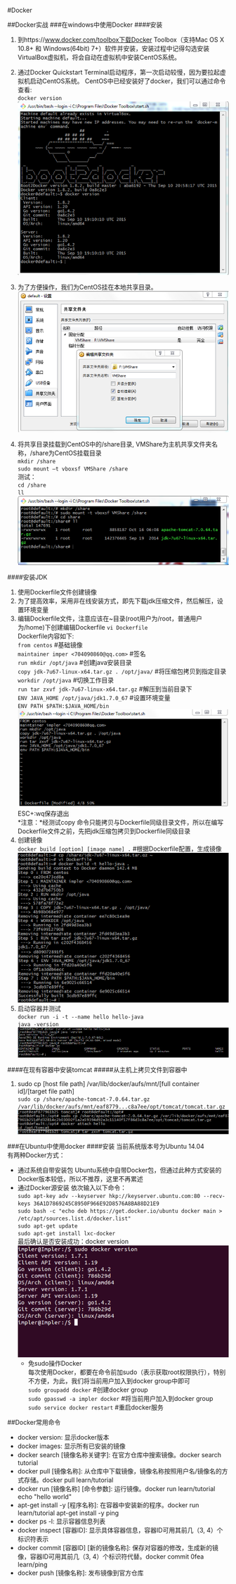 #Docker

##Docker实战
###在windows中使用Docker
####安装
1. 到https://www.docker.com/toolbox下载Docker Toolbox（支持Mac OS X 10.8+ 和 Windows(64bit) 7+）软件并安装，安装过程中记得勾选安装VirtualBox虚拟机，将会自动在虚拟机中安装CentOS系统。  
2. 通过Docker Quickstart Terminal启动程序，第一次启动较慢，因为要拉起虚拟机启动CentOS系统。  CentOS中已经安装好了docker，我们可以通过命令查看:  
	`docker version`  
![首屏](images/docker/windows/install/首屏.png "首屏")  
3. 为了方便操作，我们为CentOS挂在本地共享目录。  
![共享本地目录](images/docker/windows/install/共享本地目录.png "共享本地目录")  

4. 将共享目录挂载到CentOS中的/share目录, VMShare为主机共享文件夹名称，/share为CentOS挂载目录  
	`mkdir /share`  
	`sudo mount –t vboxsf VMShare /share`  
测试：  
	`cd /share`  
	`ll`  
![测试共享目录](images/docker/windows/install/测试共享目录.png "测试共享目录")  

####安装JDK
1. 使用Dockerfile文件创建镜像
2. 为了提高效率，采用非在线安装方式，即先下载jdk压缩文件，然后解压，设置环境变量
3. 编辑Dockerfile文件，注意应该在~目录(root用户为/root，普通用户为/home)下创建编辑Dockerfile
	`vi Dockerfile`  
Dockerfile内容如下:  
	`from centos` #基础镜像  
	`maintainer imper <704090860@qq.com>` #签名  
	`run mkdir /opt/java` #创建java安装目录  
	`copy jdk-7u67-linux-x64.tar.gz . /opt/java/` #将压缩包拷贝到指定目录  
	`workdir /opt/java` #切换工作目录  
	`run tar zxvf jdk-7u67-linux-x64.tar.gz` #解压到当前目录下  
	`ENV JAVA_HOME /opt/java/jdk1.7.0_67` #设置环境变量  
	`ENV PATH $PATH:$JAVA_HOME/bin`  
![Dockerfile文件](images/docker/windows/installjdk/Dockerfile文件.png "Dockerfile文件")  
ESC+:wq保存退出  
*注意：*经测试copy 命令只能拷贝与Dockerfile同级目录文件，所以在编写Dockerfile文件之前，先把jdk压缩包拷贝到Dockerfile同级目录  
4. 创建镜像  
	`docker build [option] [image name] .` #根据Dockerfile配置，生成镜像  
![整个过程](images/docker/windows/installjdk/过程.png "安装过程")  
5. 启动容器并测试  
	`docker run -i -t --name hello hello-java`  
	`java -version`
![测试容器](images/docker/windows/installjdk/测试容器.png "测试容器")  

####在现有容器中安装tomcat
#####从主机上拷贝文件到容器中
1. sudo cp [host file path] /var/lib/docker/aufs/mnt/[full container id]/[target file path]  
	`sudo cp /share/apache-tomcat-7.0.64.tar.gz /var/lib/docker/aufs/mnt/eaf8779...c8a7ee/opt/tomcat/tomcat.tar.gz`  
![从主机上拷贝文件到容器中](images/docker/windows/installtomcat/从主机上拷贝文件到容器中.png "从主机上拷贝文件到容器中")

###在Ubuntu中使用docker
####安装
当前系统版本号为Ubuntu 14.04  
有两种Docker方式：
- 通过系统自带安装包
	Ubuntu系统中自带Docker包，但通过此种方式安装的Docker版本较低，所以不推荐，这里不再累述
- 通过Docker源安装
	依次输入以下命令：  
    `sudo apt-key adv --keyserver hkp://keyserver.ubuntu.com:80 --recv-keys 36A1D7869245C8950F966E92D8576A8BA88D21E9`  
    `sudo bash -c "echo deb https://get.docker.io/ubuntu docker main >   /etc/apt/sources.list.d/docker.list"`  
	`sudo apt-get update`  
	`sudo apt-get install lxc-docker`  
    最后确认是否安装成功：docker version  
![Docker版本](images/docker/ubuntu/install/Docker版本.png "Docker版本")  
	- 免sudo操作Docker  
		每次使用Docker，都要在命令前加sudo（表示获取root权限执行），特别不方便，为此，我们将当前用户加入到docker group中即可  
        `sudo groupadd docker` #创建docker group  
        `sudo gpasswd -a impler docker` #将当前用户加入到docker group  
        `sudo service docker restart` #重启docker服务



##Docker常用命令

- docker version: 显示docker版本
- docker images: 显示所有已安装的镜像
- docker search [镜像名称关键字]: 在官方仓库中搜索镜像。docker search tutorial
- docker pull [镜像名称]: 从仓库中下载镜像，镜像名称按照用户名/镜像名的方式存储。docker pull learn/tutorial
- docker run [镜像名称] [命令参数]: 运行镜像。docker run learn/tutorial echo "hello world"
- apt-get install -y [程序名称]: 在容器中安装新的程序。docker run learn/tutorial apt-get install -y ping
- docker ps -l: 显示容器信息列表
- docker inspect [容器ID]: 显示具体容器信息，容器ID可用其前几（3, 4）个标识符表示
- docker commit [容器ID] [新的镜像名称]: 保存对容器的修改，生成新的镜像，容器ID可用其前几（3, 4）个标识符代替。docker commit 0fea learn/ping
- docker push [镜像名称]: 发布镜像到官方仓库